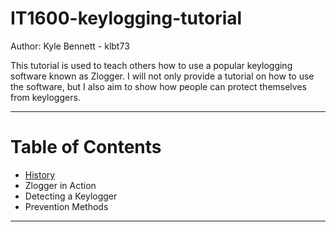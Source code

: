 # IT1600-keylogging-tutorial
Author: Kyle Bennett - klbt73

This tutorial is used to teach others how to use a popular keylogging software known as Zlogger. I will not only provide a tutorial on how to use the software, but I also aim to show how people can protect themselves from keyloggers. 

---

# Table of Contents
- [History](History.md)
- Zlogger in Action
- Detecting a Keylogger
- Prevention Methods

---
